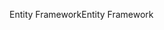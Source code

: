 <span data-ttu-id="6548e-101">Entity Framework</span><span class="sxs-lookup"><span data-stu-id="6548e-101">Entity Framework</span></span>
